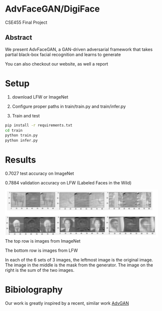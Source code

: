 # AdvFaceGAN/DigiFace
CSE455 Final Project

## Abstract

We present AdvFaceGAN, a GAN-driven adversarial framework that
takes partial black-box facial recognition and learns to generate

You can also checkout our website, as well a report

# Setup

1. download LFW or ImageNet

1. Configure proper paths in train/train.py and train/infer.py

1. Train and test

```sh
pip install -r requirements.txt
cd train
python train.py
python infer.py
```

# Results
0.7027 test accuracy on ImageNet

0.7884 validation accuracy on LFW (Labeled Faces in the Wild)



![Images](adv.png)
The top row is images from ImageNet

The bottom row is images from LFW

In each of the 6 sets of 3 images, the leftmost image is the original image. The image in the middle is the mask from the generator. The image on the right is the sum of the two images.

# Bibiolography

Our work is greatly inspired by a recent, similar work [AdvGAN](https://arxiv.org/pdf/1801.02610.pdf)
